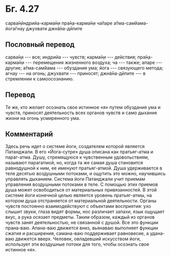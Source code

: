 # Бг. 4.27

сарва̄н̣ӣндрийа-карма̄н̣и пра̄н̣а-карма̄н̣и ча̄паре а̄тма-сам̇йама-йога̄гнау
джухвати джн̃а̄на-дӣпите

## Пословный перевод

сарва̄н̣и --- все; индрийа --- чувств; карма̄н̣и --- действия; пра̄н̣а-карма̄н̣и
--- перемещения жизненного воздуха; ча --- также; апаре --- другие;
а̄тма-сам̇йама --- обуздания ума; йога --- связующего метода; агнау --- на
огонь; джухвати --- приносят; джн̃а̄на-дӣпите --- в стремлении к
самоосознанию.

## Перевод

Те же, кто желает осознать свое истинное «я» путем обуздания ума и
чувств, приносят деятельность всех органов чувств и само дыхание жизни
на огонь усмиренного ума.

## Комментарий

Здесь речь идет о системе йоги, создателем которой является Патанджали.
В его «Йога-сутре» душа описана как пратьяг-атма и параг-атма. Душу,
стремящуюся к чувственным удовольствиям, называют парагатмой, но, когда
та же самая душа становится равнодушной к ним, ее именуют пратьяг-атмой.
Душа удерживается в теле десятью воздушными потоками, и ощутить это
можно, научившись управлять дыханием. Система йоги Патанджали учит
приемам управления воздушными потоками в теле. С помощью этих приемов
душа может освободиться от материальных привязанностей. В этой системе
йоги конечной целью является уровень пратьяг-атмы, на котором душа
отстраняется от материальной деятельности. Органы чувств постоянно
взаимодействуют с объектами восприятия: ухо слышит звуки, глаза видят
формы, нос различает запахи, язык ощущает вкус, а рука осязает предметы.
Таким образом, каждый из органов чувств занят деятельностью, не
связанной с душой. Все это функции прана-ваю. Апана-ваю движется вниз,
вьянаваю выполняет функции сжатия и расширения, самана-ваю поддерживает
равновесие, а удана-ваю движется вверх. Человек, овладевший искусством
йоги, использует эти воздушные потоки для того, чтобы осознать свое
истинное «я».
